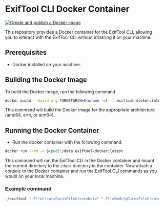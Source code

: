 # ExifTool CLI Docker Container
[![Create and publish a Docker image](https://github.com/GewoonJaap/exiftool-docker/actions/workflows/publish.yml/badge.svg)](https://github.com/GewoonJaap/exiftool-docker/actions/workflows/publish.yml)

This repository provides a Docker container for the ExifTool CLI, allowing you to interact with the ExifTool CLI without installing it on your machine.

## Prerequisites

- Docker installed on your machine.

## Building the Docker Image

To build the Docker image, run the following command:

```sh
docker build --build-arg TARGETARCH=$(uname -m) -t exiftool-docker:latest .
```

This command will build the Docker image for the appropriate architecture (amd64, arm, or arm64).

## Running the Docker Container
- Run the docker container with the following command:
```sh
docker run --rm -v $(pwd):/data exiftool-docker:latest
```

This command will run the ExifTool CLI in the Docker container and mount the current directory to the `/data` directory in the container.
Now attach a console to the Docker container and run the ExifTool CLI commands as you would on your local machine.

### Example command
```sh
./exiftool "-FileCreateDate<FileCreateDate" "-FileModifyDate<FileCreateDate" -ext .mp4 -ext .jpg -ext .jpeg -ext .heic -ext .MOV -ext .png <PHOTO DIR>
```